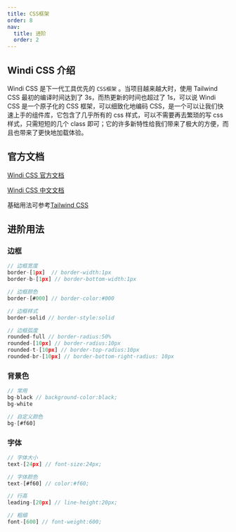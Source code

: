 ```yaml
---
title: CSS框架
order: 8
nav:
  title: 进阶
  order: 2
---
```


## Windi CSS 介绍

Windi CSS 是下一代工具优先的 `CSS框架` 。当项目越来越大时，使用 Tailwind CSS 最初的编译时间达到了 3s，而热更新的时间也超过了 1s，可以说 Windi CSS 是一个原子化的 CSS 框架，可以细致化地编码 CSS，是一个可以让我们快速上手的组件库，它包含了几乎所有的 css 样式，可以不需要再去繁琐的写 css 样式，只需短短的几个 class 即可；它的许多新特性给我们带来了极大的方便，而且也带来了更快地加载体验。

## 官方文档

<a href="https://windicss.org/" target="_blank">Windi CSS 官方文档</a>

<a href="https://cn.windicss.org/" target="_blank">Windi CSS 中文文档</a>

基础用法可参考<a href="https://www.tailwindcss.cn/" target="_blank">Tailwind CSS</a>

## 进阶用法

### 边框

```js
// 边框宽度
border-[1px]  // border-width:1px
border-b-[1px] // border-bottom-width:1px

// 边框颜色
border-[#000] // border-color:#000

// 边框样式
border-solid // border-style:solid

// 边框弧度
rounded-full // border-radius:50%
rounded-[10px] // border-radius:10px
rounded-t-[10px] // border-top-radius:10px
rounded-br-[10px] // border-bottom-right-radius: 10px
```

### 背景色

```js
// 常用
bg-black // background-color:black;
bg-white

// 自定义颜色
bg-[#f60]
```

### 字体

```js
// 字体大小
text-[24px] // font-size:24px;

// 字体颜色
text-[#f60] // color:#f60;

// 行高
leading-[20px] // line-height:20px;

// 粗细
font-[600] // font-weight:600;
```
